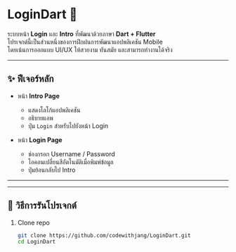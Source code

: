 # LoginDart 🔐

ระบบหน้า **Login** และ **Intro** ที่พัฒนาด้วยภาษา **Dart + Flutter**  
โปรเจกต์นี้เป็นส่วนหนึ่งของการฝึกฝนการพัฒนาแอปพลิเคชัน Mobile  
โดยเน้นการออกแบบ UI/UX ให้สวยงาม ทันสมัย และสามารถทำงานได้จริง

---

## ✨ ฟีเจอร์หลัก
- หน้า **Intro Page**   
  - แสดงโลโก้แอปพลิเคชัน
  - อธิบายแอพ
  - ปุ่ม `Login` สำหรับไปยังหน้า Login  

- หน้า **Login Page**  
  - ช่องกรอก Username / Password  
  - ไอคอนเปลี่ยนสีอัตโนมัติเมื่อพิมพ์ข้อมูล  
  - ปุ่มย้อนกลับไป Intro  

---

---

## 🚀 วิธีการรันโปรเจกต์

1. Clone repo  
   ```bash
   git clone https://github.com/codewithjang/LoginDart.git
   cd LoginDart
